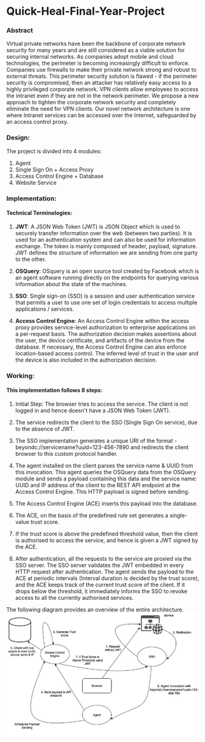 # Quick-Heal-Final-Year-Project

### Abstract
Virtual private networks have been the backbone of corporate network security for many years and are still considered as a viable solution for securing internal networks. As companies adopt mobile and cloud technologies, the perimeter is becoming increasingly difficult to enforce. Companies use firewalls to make their private network strong and robust to external threats. This perimeter security solution is flawed - if the perimeter security is compromised, then an attacker has relatively easy access to a highly privileged corporate network. VPN clients allow employees to access the intranet even if they are not in the network perimeter. We propose a new approach to tighten the corporate network security and completely eliminate the need for VPN clients. Our novel network architecture is one where Intranet services can be accessed over the Internet, safeguarded by an access control proxy.

### Design:
The project is divided into 4 modules:

1) Agent
2) Single Sign On + Access Proxy
3) Access Control Engine + Database
4) Website Service


### Implementation:

#### Technical Terminologies:

1. **JWT**:
A JSON Web Token (JWT) is JSON Object which is used to securely transfer information over the web (between two parties). It is used for an authentication system and can also be used for information exchange. The token is mainly composed of header, payload, signature. JWT defines the structure of information we are sending from one party to the other.

2. **OSQuery**:
OSquery is an open source tool created by Facebook which is an agent software running directly on the endpoints for querying various information about the state of the machines.

3. **SSO**:
Single sign-on (SSO) is a session and user authentication service that permits a user to use one set of login credentials to access multiple applications / services.

4. **Access Control Engine**:
An Access Control Engine within the access proxy provides service-level authorization to enterprise applications on a per-request basis. The authorization decision makes assertions about the user, the device certificate, and artifacts of the device from the database. If necessary, the Access Control Engine can also enforce location-based access control. The inferred level of trust in the user and the device is also included in the authorization decision.

### Working:

#### This implementation follows 8 steps:

1. Initial Step: The browser tries to access the service. The client is not logged in and hence doesn't have a JSON Web Token (JWT).

2. The service redirects the client to the SSO (Single Sign On service), due to the absence of JWT.

3. The SSO implementation generates a unique URI of the format - beyondc://servicename?uuid=123-456-7890 and redirects the client browser to this custom protocol handler.

4. The agent installed on the client parses the service name & UUID from this invocation. This agent queries the OSQuery data from the OSQuery module and sends a payload containing this data and the service name: UUID and IP address of the client to the REST API endpoint at the Access Control Engine. This HTTP payload is signed before sending.

5. The Access Control Engine (ACE) inserts this payload into the database.

6. The ACE, on the basis of the predefined rule set generates a single-value trust score.

7. If the trust score is above the predefined threshold value, then the client is authorised to access the service, and hence is given a JWT signed by the ACE.

8. After authentication, all the requests to the service are proxied via the SSO server. The SSO server validates the JWT embedded in every HTTP request after authentication.
The agent sends the payload to the ACE at periodic intervals (Interval duration is decided by the trust score), and the ACE keeps track of the current trust score of the client. If it drops below the threshold, it immediately informs the SSO to revoke access to all the currently authorised services.

The following diagram provides an overview of the entire architecture.  
![Architecture](architecture.jpeg)







